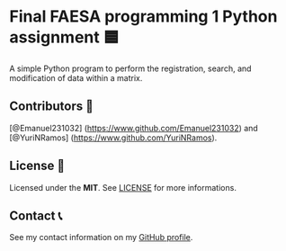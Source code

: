# Final FAESA programming 1 Python assignment 🟦

A simple Python program to perform the registration, search, and modification of data within a matrix.

## Contributors 👥

[@Emanuel231032] (https://www.github.com/Emanuel231032) and [@YuriNRamos] (https://www.github.com/YuriNRamos).

## License 🧾

Licensed under the **MIT**. See [LICENSE](LICENSE.md) for more informations.

## Contact 📞

See my contact information on my [GitHub profile](https://github.com/bernardodangelo).
